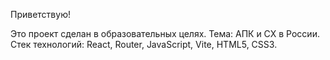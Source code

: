 Приветствую!

Это проект сделан в образовательных целях. Тема: АПК и СХ в России.
Стек технологий: React, Router, JavaScript, Vite, HTML5, CSS3.

